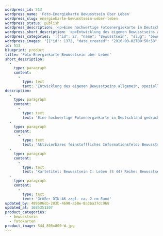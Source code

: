 ```yaml
---
wordpress_id: 513
wordpress_name: 'Foto-Energiekarte Bewusstsein über Leben'
wordpress_slug: energiekarte-bewusstsein-ueber-leben
wordpress_status: publish
wordpress_description: '<p>Eine hochwertige Fotoenergiekarte in Deutschland gedruckt und in Handarbeit laminiert.  Sie ist in Postkartengröße (DIN-A6) gut zu transportieren und kann auch auf den Körper aufgelegt werden.</p><p>Aktivierbares feinstoffliches Informationsfeld: Bewusstsein - Bewusstsein in Bezug zum Leben, über das Leben - Entwicklung - "Schwingungserhöhung" - Feinstofflichkeit erfahren: Entwicklung des eigenen Bewusstsein allgemein und speziell für das Leben. Hierdurch eine neues Verständnis und eigene, andere Perspektiven auf das Leben erhalten. Bewusstsein darüber erlangen, was Leben konkret und allgemein bedeutet und wie dieses entsteht und sich entwickelt - in speziellen Situationen sowie im Alltag. Die eigene Realität auf Basis dieser Erkenntnisse gestalten. Wie jede Fotoenergiekarte der Reihe "Bewusstsein I" sind auch auch hier Information enthalten zum Aspekt: Das gesamte Potenzial eines Menschen zur Wahrnehmung und Steuerung feinstofflicher Energien erkunden und entfalten.</p><p>Kartetitel: Bewusstsein I: Leben (S 44) Reihe: Bewusstsein.</p><p>Größe: DIN-A6 zzgl. ca. 2 cm Rand<br />Andere Formate sind individuell für Sie innerhalb weniger Tage herstellbar. Bitte kontaktieren Sie uns hierfür unter <a href="mailto:info@elvedenverlag.de">info@elvedenverlag.de</a>.</p><p><a href="https://my.feenbaum.de/anwendung-energiebilder-foto-laminiert/">Anwendungshinweise</a></p>'
wordpress_short_description: '<p>Entwicklung des eigenen Bewusstseins allgemein, speziell für den Bereich des Lebens<br /><em>Hinweis: Das Wasserzeichen „Elveden Verlag Energiebild“ wird nicht mit gedruckt</em></p>'
wordpress_categories: '[{"id": 27, "name": "Bewusstsein", "slug": "bewusstsein"}, {"id": 23, "name": "Fotokarten", "slug": "fotokarten"}]'
wordpress_images: '[{"id": 1372, "date_created": "2016-03-02T00:50:58", "date_created_gmt": "2016-03-01T22:50:58", "date_modified": "2016-03-02T00:50:58", "date_modified_gmt": "2016-03-01T22:50:58", "src": "https://my.feenbaum.de/wp-content/uploads/2016/03/S44_800x800-W.jpg", "name": "S44_800x800-W", "alt": ""}]'
id: 513
blueprint: product
title: 'Foto-Energiekarte Bewusstsein über Leben'
short_description:
  -
    type: paragraph
    content:
      -
        type: text
        text: 'Entwicklung des eigenen Bewusstseins allgemein, speziell für den Bereich des Lebens'
description:
  -
    type: paragraph
    content:
      -
        type: text
        text: 'Eine hochwertige Fotoenergiekarte in Deutschland gedruckt und in Handarbeit laminiert.  Sie ist in Postkartengröße (DIN-A6) gut zu transportieren und kann auch auf den Körper aufgelegt werden.'
  -
    type: paragraph
    content:
      -
        type: text
        text: 'Aktivierbares feinstoffliches Informationsfeld: Bewusstsein - Bewusstsein in Bezug zum Leben, über das Leben - Entwicklung - "Schwingungserhöhung" - Feinstofflichkeit erfahren: Entwicklung des eigenen Bewusstsein allgemein und speziell für das Leben. Hierdurch eine neues Verständnis und eigene, andere Perspektiven auf das Leben erhalten. Bewusstsein darüber erlangen, was Leben konkret und allgemein bedeutet und wie dieses entsteht und sich entwickelt - in speziellen Situationen sowie im Alltag. Die eigene Realität auf Basis dieser Erkenntnisse gestalten. Wie jede Fotoenergiekarte der Reihe "Bewusstsein I" sind auch auch hier Information enthalten zum Aspekt: Das gesamte Potenzial eines Menschen zur Wahrnehmung und Steuerung feinstofflicher Energien erkunden und entfalten.'
  -
    type: paragraph
    content:
      -
        type: text
        text: 'Kartetitel: Bewusstsein I: Leben (S 44) Reihe: Bewusstsein.'
  -
    type: paragraph
    content:
      -
        type: text
        text: 'Größe: DIN-A6 zzgl. ca. 2 cm Rand'
updated_by: 489b06db-283b-4690-a50e-8a3ba37dc968
updated_at: 1685351307
product_categories:
  - bewusstsein
  - fotokarten
product_image: S44_800x800-W.jpg
---
```

